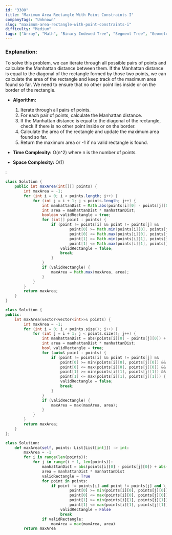 ```yaml
---
id: "3380"
title: "Maximum Area Rectangle With Point Constraints I"
companyTags: "Unknown"
slug: "maximum-area-rectangle-with-point-constraints-i"
difficulty: "Medium"
tags: ["Array", "Math", "Binary Indexed Tree", "Segment Tree", "Geometry", "Sorting", "Enumeration"]
---
```


### Explanation:
To solve this problem, we can iterate through all possible pairs of points and calculate the Manhattan distance between them. If the Manhattan distance is equal to the diagonal of the rectangle formed by those two points, we can calculate the area of the rectangle and keep track of the maximum area found so far. We need to ensure that no other point lies inside or on the border of the rectangle.

- **Algorithm:**
    1. Iterate through all pairs of points.
    2. For each pair of points, calculate the Manhattan distance.
    3. If the Manhattan distance is equal to the diagonal of the rectangle, check if there is no other point inside or on the border.
    4. Calculate the area of the rectangle and update the maximum area found so far.
    5. Return the maximum area or -1 if no valid rectangle is found.

- **Time Complexity:** O(n^2) where n is the number of points.
- **Space Complexity:** O(1)

:

```java
class Solution {
    public int maxArea(int[][] points) {
        int maxArea = -1;
        for (int i = 0; i < points.length; i++) {
            for (int j = i + 1; j < points.length; j++) {
                int manhattanDist = Math.abs(points[i][0] - points[j][0]) + Math.abs(points[i][1] - points[j][1]);
                int area = manhattanDist * manhattanDist;
                boolean validRectangle = true;
                for (int[] point : points) {
                    if (point != points[i] && point != points[j] &&
                            point[0] >= Math.min(points[i][0], points[j][0]) &&
                            point[0] <= Math.max(points[i][0], points[j][0]) &&
                            point[1] >= Math.min(points[i][1], points[j][1]) &&
                            point[1] <= Math.max(points[i][1], points[j][1])) {
                        validRectangle = false;
                        break;
                    }
                }
                if (validRectangle) {
                    maxArea = Math.max(maxArea, area);
                }
            }
        }
        return maxArea;
    }
}
```

```cpp
class Solution {
public:
    int maxArea(vector<vector<int>>& points) {
        int maxArea = -1;
        for (int i = 0; i < points.size(); i++) {
            for (int j = i + 1; j < points.size(); j++) {
                int manhattanDist = abs(points[i][0] - points[j][0]) + abs(points[i][1] - points[j][1]);
                int area = manhattanDist * manhattanDist;
                bool validRectangle = true;
                for (auto& point : points) {
                    if (point != points[i] && point != points[j] &&
                        point[0] >= min(points[i][0], points[j][0]) &&
                        point[0] <= max(points[i][0], points[j][0]) &&
                        point[1] >= min(points[i][1], points[j][1]) &&
                        point[1] <= max(points[i][1], points[j][1])) {
                        validRectangle = false;
                        break;
                    }
                }
                if (validRectangle) {
                    maxArea = max(maxArea, area);
                }
            }
        }
        return maxArea;
    }
};
```

```python
class Solution:
    def maxArea(self, points: List[List[int]]) -> int:
        maxArea = -1
        for i in range(len(points)):
            for j in range(i + 1, len(points)):
                manhattanDist = abs(points[i][0] - points[j][0]) + abs(points[i][1] - points[j][1])
                area = manhattanDist * manhattanDist
                validRectangle = True
                for point in points:
                    if point != points[i] and point != points[j] and \
                            point[0] >= min(points[i][0], points[j][0]) and \
                            point[0] <= max(points[i][0], points[j][0]) and \
                            point[1] >= min(points[i][1], points[j][1]) and \
                            point[1] <= max(points[i][1], points[j][1]):
                        validRectangle = False
                        break
                if validRectangle:
                    maxArea = max(maxArea, area)
        return maxArea
```